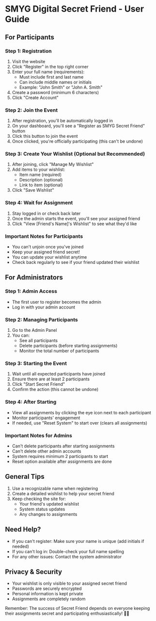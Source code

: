 # SMYG Digital Secret Friend - User Guide

## For Participants

### Step 1: Registration
1. Visit the website
2. Click "Register" in the top right corner
3. Enter your full name (requirements):
   - Must include first and last name
   - Can include middle names or initials
   - Example: "John Smith" or "John A. Smith"
4. Create a password (minimum 6 characters)
5. Click "Create Account"

### Step 2: Join the Event
1. After registration, you'll be automatically logged in
2. On your dashboard, you'll see a "Register as SMYG Secret Friend" button
3. Click this button to join the event
4. Once clicked, you're officially participating (this can't be undone)

### Step 3: Create Your Wishlist (Optional but Recommended)
1. After joining, click "Manage My Wishlist"
2. Add items to your wishlist:
   - Item name (required)
   - Description (optional)
   - Link to item (optional)
3. Click "Save Wishlist"

### Step 4: Wait for Assignment
1. Stay logged in or check back later
2. Once the admin starts the event, you'll see your assigned friend
3. Click "View [Friend's Name]'s Wishlist" to see what they'd like

### Important Notes for Participants
- You can't unjoin once you've joined
- Keep your assigned friend secret!
- You can update your wishlist anytime
- Check back regularly to see if your friend updated their wishlist

## For Administrators

### Step 1: Admin Access
- The first user to register becomes the admin
- Log in with your admin account

### Step 2: Managing Participants
1. Go to the Admin Panel
2. You can:
   - See all participants
   - Delete participants (before starting assignments)
   - Monitor the total number of participants

### Step 3: Starting the Event
1. Wait until all expected participants have joined
2. Ensure there are at least 2 participants
3. Click "Start Secret Friend"
4. Confirm the action (this cannot be undone)

### Step 4: After Starting
- View all assignments by clicking the eye icon next to each participant
- Monitor participants' engagement
- If needed, use "Reset System" to start over (clears all assignments)

### Important Notes for Admins
- Can't delete participants after starting assignments
- Can't delete other admin accounts
- System requires minimum 2 participants to start
- Reset option available after assignments are done

## General Tips
1. Use a recognizable name when registering
2. Create a detailed wishlist to help your secret friend
3. Keep checking the site for:
   - Your friend's updated wishlist
   - System status updates
   - Any changes to assignments

## Need Help?
- If you can't register: Make sure your name is unique (add initials if needed)
- If you can't log in: Double-check your full name spelling
- For any other issues: Contact the system administrator

## Privacy & Security
- Your wishlist is only visible to your assigned secret friend
- Passwords are securely encrypted
- Personal information is kept private
- Assignments are completely random

Remember: The success of Secret Friend depends on everyone keeping their assignments secret and participating enthusiastically! 🎁✨